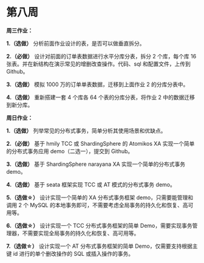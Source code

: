 # 第八周

**周三作业：**

**1.（选做）** 分析前面作业设计的表，是否可以做垂直拆分。

**2.（必做）** 设计对前面的订单表数据进行水平分库分表，拆分 2 个库，每个库 16 张表。并在新结构在演示常见的增删改查操作。代码、sql 和配置文件，上传到 Github。

**3.（选做）** 模拟 1000 万的订单单表数据，迁移到上面作业 2 的分库分表中。

**4.（选做）** 重新搭建一套 4 个库各 64 个表的分库分表，将作业 2 中的数据迁移到新分库。

**周日作业：**

**1.（选做）** 列举常见的分布式事务，简单分析其使用场景和优缺点。

**2.（必做）** 基于 hmily TCC 或 ShardingSphere 的 Atomikos XA 实现一个简单的分布式事务应用 demo（二选一），提交到 Github。

**3.（选做）** 基于 ShardingSphere narayana XA 实现一个简单的分布式事务 demo。

**4.（选做）** 基于 seata 框架实现 TCC 或 AT 模式的分布式事务 demo。

**5.（选做☆）** 设计实现一个简单的 XA 分布式事务框架 demo，只需要能管理和调用 2 个 MySQL 的本地事务即可，不需要考虑全局事务的持久化和恢复、高可用等。

**6.（选做☆）** 设计实现一个 TCC 分布式事务框架的简单 Demo，需要实现事务管理器，不需要实现全局事务的持久化和恢复、高可用等。

**7.（选做☆）** 设计实现一个 AT 分布式事务框架的简单 Demo，仅需要支持根据主键 id 进行的单个删改操作的 SQL 或插入操作的事务。
